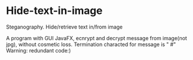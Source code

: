 # Hide-text-in-image
Steganography. Hide/retrieve text in/from image

A program with GUI JavaFX, ecnrypt and decrypt message from image(not jpg), without cosmetic loss. Termination characted for message is " #"
Warning: redundant code:)
